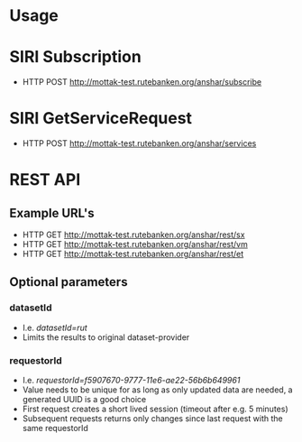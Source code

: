 # Usage

# SIRI Subscription
- HTTP POST http://mottak-test.rutebanken.org/anshar/subscribe

 
# SIRI GetServiceRequest
- HTTP POST http://mottak-test.rutebanken.org/anshar/services


# REST API

## Example URL's
- HTTP GET http://mottak-test.rutebanken.org/anshar/rest/sx
- HTTP GET http://mottak-test.rutebanken.org/anshar/rest/vm
- HTTP GET http://mottak-test.rutebanken.org/anshar/rest/et

## Optional parameters

### datasetId
- I.e. _datasetId=rut_
- Limits the results to original dataset-provider

### requestorId
- I.e. _requestorId=f5907670-9777-11e6-ae22-56b6b649961_
- Value needs to be unique for as long as only updated data are needed, a generated UUID is a good choice
- First request creates a short lived session (timeout after e.g. 5 minutes)
- Subsequent requests returns only changes since last request with the same requestorId